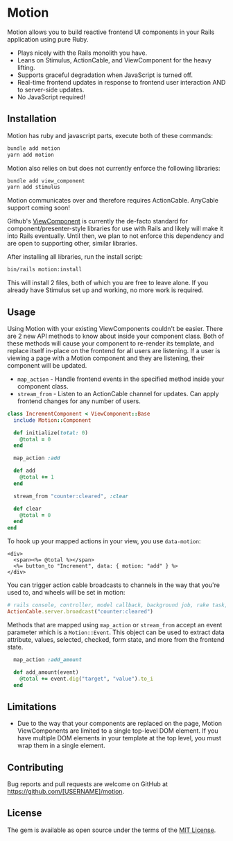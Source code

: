 # Motion

Motion allows you to build reactive frontend UI components in your Rails application using pure Ruby.

* Plays nicely with the Rails monolith you have.
* Leans on Stimulus, ActionCable, and ViewComponent for the heavy lifting.
* Supports graceful degradation when JavaScript is turned off.
* Real-time frontend updates in response to frontend user interaction AND to server-side updates.
* No JavaScript required!


## Installation

Motion has ruby and javascript parts, execute both of these commands:

```sh
bundle add motion
yarn add motion
```

Motion also relies on but does not currently enforce the following libraries:

```sh
bundle add view_component
yarn add stimulus
```

Motion communicates over and therefore requires ActionCable. AnyCable support coming soon!

Github's [ViewComponent](https://github.com/github/view_component) is currently the de-facto standard for component/presenter-style libraries for use with Rails and likely will make it into Rails eventually. Until then, we plan to not enforce this dependency and are open to supporting other, similar libraries.

After installing all libraries, run the install script:

```sh
bin/rails motion:install
```

This will install 2 files, both of which you are free to leave alone. If you already have Stimulus set up and working, no more work is required.


## Usage

Using Motion with your existing ViewComponents couldn't be easier. There are 2 new API methods to know about inside your component class. Both of these methods will cause your component to re-render its template, and replace itself in-place on the frontend for all users are listening. If a user is viewing a page with a Motion component and they are listening, their component will be updated.

- `map_action` - Handle frontend events in the specified method inside your component class.
- `stream_from` - Listen to an ActionCable channel for updates. Can apply frontend changes for any number of users.

```ruby
class IncrementComponent < ViewComponent::Base
  include Motion::Component

  def initialize(total: 0)
    @total = 0
  end

  map_action :add

  def add
    @total += 1
  end

  stream_from "counter:cleared", :clear

  def clear
    @total = 0
  end
end
```

To hook up your mapped actions in your view, you use `data-motion`:

```erb
<div>
  <span><%= @total %></span>
  <%= button_to "Increment", data: { motion: "add" } %>
</div>
```

You can trigger action cable broadcasts to channels in the way that you're used to, and wheels will be set in motion:

```ruby
# rails console, controller, model callback, background job, rake task, etc
ActionCable.server.broadcast("counter:cleared")
```

Methods that are mapped using `map_action` or `stream_from` accept an event parameter which is a `Motion::Event`. This object can be used to extract data attribute, values, selected, checked, form state, and more from the frontend state.

```ruby
  map_action :add_amount

  def add_amount(event)
    @total += event.dig("target", "value").to_i
  end
```


## Limitations

* Due to the way that your components are replaced on the page, Motion ViewComponents are limited to a single top-level DOM element. If you have multiple DOM elements in your template at the top level, you must wrap them in a single element.


## Contributing

Bug reports and pull requests are welcome on GitHub at https://github.com/[USERNAME]/motion.


## License

The gem is available as open source under the terms of the [MIT License](https://opensource.org/licenses/MIT).
